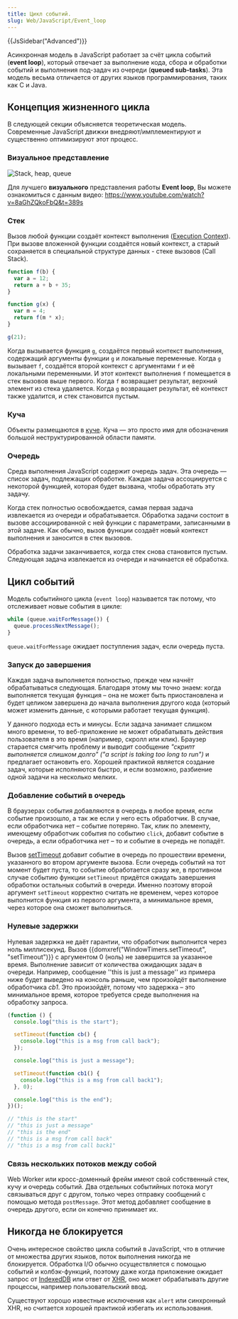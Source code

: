 ```yaml
---
title: Цикл событий.
slug: Web/JavaScript/Event_loop
---
```


{{JsSidebar("Advanced")}}

Асинхронная модель в JavaScript работает за счёт цикла событий (**event loop**), который отвечает за выполнение кода, сбора и обработки событий и выполнения под-задач из очереди (**queued sub-tasks**). Эта модель весьма отличается от других языков программирования, таких как C и Java.

## Концепция жизненного цикла

В следующей секции объясняется теоретическая модель. Современные JavaScript движки внедряют/имплементируют и существенно оптимизируют этот процесс.

### Визуальное представление

![Stack, heap, queue](/ru/docs/Web/JavaScript/EventLoop/the_javascript_runtime_environment_example.svg)

Для лучшего **визуального** представления работы **Event loop**, Вы можете ознакомиться с данным видео: <https://www.youtube.com/watch?v=8aGhZQkoFbQ&t=389s>

### Стек

Вызов любой функции создаёт контекст выполнения ([Execution Context](/ru/docs/Web/API/HTML_DOM_API/Microtask_guide/In_depth#JavaScript_execution_contexts)). При вызове вложенной функции создаётся новый контекст, а старый сохраняется в специальной структуре данных - стеке вызовов (Call Stack).

```js
function f(b) {
  var a = 12;
  return a + b + 35;
}

function g(x) {
  var m = 4;
  return f(m * x);
}

g(21);
```

Когда вызывается функция `g`, создаётся первый контекст выполнения, содержащий аргументы функции `g` и локальные переменные. Когда `g` вызывает `f`, создаётся второй контекст с аргументами `f` и её локальными переменными. И этот контекст выполнения `f` помещается в стек вызовов выше первого. Когда `f` возвращает результат, верхний элемент из стека удаляется. Когда `g` возвращает результат, её контекст также удалится, и стек становится пустым.

### Куча

Объекты размещаются в [куче](<https://ru.wikipedia.org/wiki/%D0%9A%D1%83%D1%87%D0%B0_(%D0%BF%D0%B0%D0%BC%D1%8F%D1%82%D1%8C)>). Куча — это просто имя для обозначения большой неструктурированной области памяти.

### Очередь

Среда выполнения JavaScript содержит очередь задач. Эта очередь — список задач, подлежащих обработке. Каждая задача ассоциируется с некоторой функцией, которая будет вызвана, чтобы обработать эту задачу.

Когда стек полностью освобождается, самая первая задача извлекается из очереди и обрабатывается. Обработка задачи состоит в вызове ассоциированной с ней функции с параметрами, записанными в этой задаче. Как обычно, вызов функции создаёт новый контекст выполнения и заносится в стек вызовов.

Обработка задачи заканчивается, когда стек снова становится пустым. Следующая задача извлекается из очереди и начинается её обработка.

## Цикл событий

Модель событийного цикла (`event loop`) называется так потому, что отслеживает новые события в цикле:

```js
while (queue.waitForMessage()) {
  queue.processNextMessage();
}
```

`queue.waitForMessage` ожидает поступления задач, если очередь пуста.

### Запуск до завершения

Каждая задача выполняется полностью, прежде чем начнёт обрабатываться следующая. Благодаря этому мы точно знаем: когда выполняется текущая функция – она не может быть приостановлена и будет целиком завершена до начала выполнения другого кода (который может изменить данные, с которыми работает текущая функция).

У данного подхода есть и минусы. Если задача занимает слишком много времени, то веб-приложение не может обрабатывать действия пользователя в это время (например, скролл или клик). Браузер старается смягчить проблему и выводит сообщение _"скрипт выполняется слишком долго" ("a script is taking too long to run")_ и предлагает остановить его. Хорошей практикой является создание задач, которые исполняются быстро, и если возможно, разбиение одной задачи на несколько мелких.

### Добавление событий в очередь

В браузерах события добавляются в очередь в любое время, если событие произошло, а так же если у него есть обработчик. В случае, если обработчика нет – событие потеряно. Так, клик по элементу, имеющему обработчик события по событию `click`, добавит событие в очередь, а если обработчика нет – то и событие в очередь не попадёт.

Вызов [setTimeout](/ru/docs/Web/API/WindowTimers/setTimeout) добавит событие в очередь по прошествии времени, указанного во втором аргументе вызова. Если очередь событий на тот момент будет пуста, то событие обработается сразу же, в противном случае событию функции `setTimeout` придётся ожидать завершения обработки остальных событий в очереди. Именно поэтому второй аргумент `setTimeout` корректно считать не временем, через которое выполнится функция из первого аргумента, а минимальное время, через которое она сможет выполниться.

### Нулевые задержки

Нулевая задержка не даёт гарантии, что обработчик выполнится через ноль миллисекунд. Вызов {{domxref("WindowTimers.setTimeout", "setTimeout")}} с аргументом 0 (ноль) не завершится за указанное время. Выполнение зависит от количества ожидающих задач в очереди. Например, сообщение ''this is just a message'' из примера ниже будет выведено на консоль раньше, чем произойдёт выполнение обработчика _cb1_. Это произойдёт, потому что задержка – это минимальное время, которое требуется среде выполнения на обработку запроса.

```js
(function () {
  console.log("this is the start");

  setTimeout(function cb() {
    console.log("this is a msg from call back");
  });

  console.log("this is just a message");

  setTimeout(function cb1() {
    console.log("this is a msg from call back1");
  }, 0);

  console.log("this is the end");
})();

// "this is the start"
// "this is just a message"
// "this is the end"
// "this is a msg from call back"
// "this is a msg from call back1"
```

### Связь нескольких потоков между собой

Web Worker или кросс-доменный фрейм имеют свой собственный стек, кучу и очередь событий. Два отдельных событийных потока могут связываться друг с другом, только через отправку сообщений с помощью метода `postMessage`. Этот метод добавляет сообщение в очередь другого, если он конечно принимает их.

## Никогда не блокируется

Очень интересное свойство цикла событий в JavaScript, что в отличие от множества других языков, поток выполнения никогда не блокируется. Обработка I/O обычно осуществляется с помощью событий и колбэк-функций, поэтому даже когда приложение ожидает запрос от [IndexedDB](/ru/docs/IndexedDB) или ответ от [XHR](/ru/docs/Web/API/XMLHttpRequest), оно может обрабатывать другие процессы, например пользовательский ввод.

Существуют хорошо известные исключения как `alert` или синхронный XHR, но считается хорошей практикой избегать их использования.
